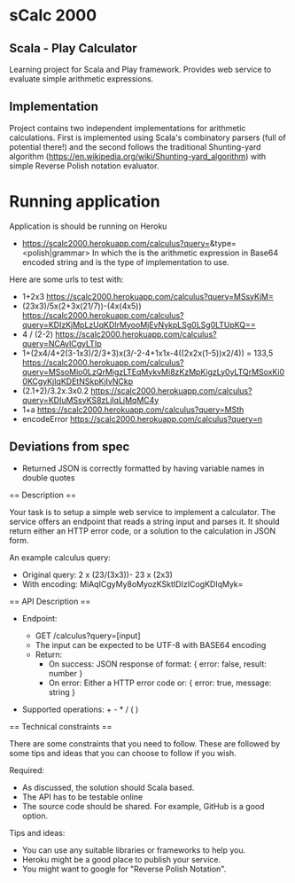 # sCalc 2000
## Scala - Play Calculator
Learning project for Scala and Play framework. Provides web service to evaluate simple arithmetic expressions.

## Implementation
Project contains two independent implementations for arithmetic calculations. First is implemented using Scala's combinatory parsers (full of potential there!) and the second follows the traditional Shunting-yard algorithm (https://en.wikipedia.org/wiki/Shunting-yard_algorithm) with simple Reverse Polish notation evaluator.

# Running application
Application is should be running on Heroku
* https://scalc2000.herokuapp.com/calculus?query=<expression>&type=<polish|grammar>
In which the <expression> is the arithmetic expression in Base64 encoded string and <type> is the type of implementation to use.

Here are some urls to test with:
* 1+2x3 https://scalc2000.herokuapp.com/calculus?query=MSsyKjM=
* (23x3)/5x(2+3x(21/7))-(4x(4x5)) https://scalc2000.herokuapp.com/calculus?query=KDIzKjMpLzUqKDIrMyooMjEvNykpLSg0LSg0LTUpKQ==
* 4 / (2-2) https://scalc2000.herokuapp.com/calculus?query=NCAvICgyLTIp
* 1+(2x4/4+2(3-1x3)/2/3+3)x(3/-2-4+1x1x-4((2x2x(1-5))x2/4)) = 133,5 https://scalc2000.herokuapp.com/calculus?query=MSsoMio0LzQrMigzLTEqMykvMi8zKzMpKigzLy0yLTQrMSoxKi00KCgyKjIqKDEtNSkpKjIvNCkp
* (2.1+2)/3.2x.3x0.2 https://scalc2000.herokuapp.com/calculus?query=KDIuMSsyKS8zLjIqLjMqMC4y
* 1+a https://scalc2000.herokuapp.com/calculus?query=MSth
* encodeError https://scalc2000.herokuapp.com/calculus?query=n

## Deviations from spec
* Returned JSON is correctly formatted by having variable names in double quotes

== Description ==

Your task is to setup a simple web service to implement a calculator. The service offers an endpoint that reads a string input and parses it. It should return either an HTTP error code, or a solution to the calculation in JSON form.

An example calculus query:
- Original query: 2 x (23/(3x3))- 23 x (2x3)
- With encoding: MiAqICgyMy8oMyozKSktIDIzICogKDIqMyk=


== API Description == 

- Endpoint:
  * GET /calculus?query=[input]
  * The input can be expected to be UTF-8 with BASE64 encoding
  * Return:
    - On success: JSON response of format:
      { error: false, result: number }
    - On error: Either a HTTP error code or:
      { error: true, message: string }

- Supported operations: + - * / ( ) 


== Technical constraints ==

There are some constraints that you need to follow. These are followed by some tips and ideas that you can choose to follow if you wish.

Required:
- As discussed, the solution should Scala based. 
- The API has to be testable online 
- The source code should be shared. For example, GitHub is a good option.

Tips and ideas:
- You can use any suitable libraries or frameworks to help you.
- Heroku might be a good place to publish your service.
- You might want to google for "Reverse Polish Notation".










